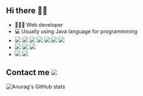 ## Hi there 👋🏻 

- 👩🏻‍💼   Web developer
- 💻   Usually using Java language for programmming
-   <img src="https://img.shields.io/badge/Java-007396?style=flat-square&logo=Java&logoColor=white"/>
    <img src="https://img.shields.io/badge/Javascript-ffb13b?style=flat-square&logo=javascript&logoColor=white"/>
    <img src="https://img.shields.io/badge/Python-3766AB?style=flat-square&logo=Python&logoColor=white"/>
    <img src="https://img.shields.io/badge/Kotlin-0095D5?style=flat-square&logo=kotlin&logoColor=white"/>
    <img src="https://img.shields.io/badge/HTML-E34F26?style=flat-square&logo=html5&logoColor=white"/>
    <img src="https://img.shields.io/badge/JSP-007396?style=flat-square&logo=java&logoColor=white"/>
    <img src="https://img.shields.io/badge/CSS-1572B6?style=flat-square&logo=css3&logoColor=white"/>
-   <img src="https://img.shields.io/badge/Spring-6DB33F?style=flat-square&logo=Spring&logoColor=white"/>
    <img src="https://img.shields.io/badge/Node-339933?style=flat-square&logo=node.js&logoColor=white"/>
    <img src="https://img.shields.io/badge/React-61DAFB?style=flat-square&logo=react&logoColor=white"/>
-   <img src="https://img.shields.io/badge/OracleDB-E34F26?style=flat-square&logo=oracle&logoColor=white"/>
    <img src="https://img.shields.io/badge/Mysql-E6B91E?style=flat-square&logo=MySql&logoColor=white"/>
## Contact me  [![](https://img.shields.io/badge/Gmail-E34F26?style=flat-square&logo=Gmail&logoColor=white&link=mailto:ahns0206@gmail.com)](mailto:ahns0206@gmail.com)

![Anurag's GitHub stats](https://github-readme-stats.vercel.app/api?username=ahns0206&theme=slateorange&show_icons=true&hide=contribs,prs)


<!-- <img 
    src="https://github-readme-stats.vercel.app/api?username=ahns0206&hide=stars,contribs&count_private=true&show_icons=true"
    style="height: auto; margin-left: 20px; margin-right: 20px; padding: 10px;"/> -->

<!-- [![Anurag's GitHub stats](https://github-readme-stats.vercel.app/api?username=ahns0206&&show_icons=true&theme=darcula)] -->
<!-- 
<a href="https://hits.seeyoufarm.com"><img src="https://hits.seeyoufarm.com/api/count/incr/badge.svg?url=https%3A%2F%2Fgithub.com%2Fahns0206%2Fhit-counter&count_bg=%2339A4E8&title_bg=%23161515&icon=github.svg&icon_color=%23F4EEEE&title=hits&edge_flat=false"/></a> -->

<!-- ## 👩🏻‍💻 Tech Stack 

<p align="center">
    <img src="https://img.shields.io/badge/Java-007396?style=flat-square&logo=Java&logoColor=white"/>
    <img src="https://img.shields.io/badge/Javascript-ffb13b?style=flat-square&logo=javascript&logoColor=white"/>
    <img src="https://img.shields.io/badge/Python-3766AB?style=flat-square&logo=Python&logoColor=white"/>
    <img src="https://img.shields.io/badge/Kotlin-0095D5?style=flat-square&logo=kotlin&logoColor=white"/>
    <img src="https://img.shields.io/badge/HTML-E34F26?style=flat-square&logo=html5&logoColor=white"/>
    <img src="https://img.shields.io/badge/CSS-1572B6?style=flat-square&logo=css3&logoColor=white"/>
</p>

<p align="center">
    <img src="https://img.shields.io/badge/Spring-6DB33F?style=flat-square&logo=Spring&logoColor=white"/>
    <img src="https://img.shields.io/badge/JSP-007396?style=flat-square&logo=java&logoColor=white"/>
    <img src="https://img.shields.io/badge/Node-339933?style=flat-square&logo=node.js&logoColor=white"/>
    <img src="https://img.shields.io/badge/React-61DAFB?style=flat-square&logo=react&logoColor=white"/>
</p>

<p align="center">
    <img src="https://img.shields.io/badge/OracleDB-F80000?style=flat-square&logo=oracle&logoColor=white"/>
    <img src="https://img.shields.io/badge/Mysql-E6B91E?style=flat-square&logo=MySql&logoColor=white"/>
</p>

<p align="center">    
    <img src="https://img.shields.io/badge/aws-333664?style=flat-square&logo=amazon-aws&logoColor=white"/>
</p>

## 🙋🏻‍♀️ Contact me

<div align="center">
    <a href="mailto:ahns0206@gmail.com">
        <img 
            src="https://img.shields.io/badge/Gmail-D14836?style=for-the-badge&logo=gmail&logoColor=white&link=ahns0206@gmail.com"
            style="height: auto; margin-left: 20px; margin-right: 20px; padding: 10px;"/>
    </a>
</div> -->

<!--
**ahns0206/ahns0206** is a ✨ _special_ ✨ repository because its `README.md` (this file) appears on your GitHub profile.

Here are some ideas to get you started:

- 🔭 I’m currently working on ...
- 🌱 I’m currently learning ...
- 👯 I’m looking to collaborate on ...
- 🤔 I’m looking for help with ...
- 💬 Ask me about ...
- 📫 How to reach me: ...
- 😄 Pronouns: ...
- ⚡ Fun fact: ...
-->

